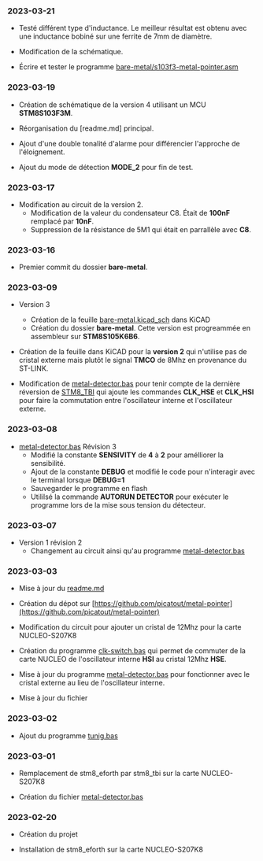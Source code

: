 ### 2023-03-21

* Testé différent type d'inductance. Le meilleur résultat est obtenu avec une inductance bobiné sur une ferrite de 7mm de diamètre. 

* Modification de la schématique. 

* Écrire et tester le programme [bare-metal/s103f3-metal-pointer.asm](bare-metal/s103f3-metal-pointer.asm)

### 2023-03-19

* Création de schématique de la version 4 utilisant un MCU **STM8S103F3M**. 

* Réorganisation du [readme.md] principal.

* Ajout d'une double tonalité d'alarme pour différencier l'approche de l'éloignement. 

* Ajout du mode de détection **MODE_2** pour fin de test.

### 2023-03-17

* Modification au circuit de la version 2. 
    * Modification de la valeur du condensateur C8. Était de **100nF** remplacé par **10nF**. 
    * Suppression de la résistance de 5M1 qui était en parrallèle avec **C8**.

### 2023-03-16 

* Premier commit du dossier **bare-metal**. 

### 2023-03-09 

* Version 3 
    * Création de la feuille [bare-metal.kicad_sch](KiCAD/bare-metal.kicad_sch) dans KiCAD
    * Création du dossier **bare-metal**. Cette version est progreammée en assembleur sur **STM8S105K6B6**.

* Création de la feuille dans KiCAD pour la **version 2** qui n'utilise pas de cristal externe mais plutôt le signal **TMCO** de 8Mhz en provenance du ST-LINK. 

* Modification de [metal-detector.bas](metal-detector.bas) pour tenir compte de la dernière réversion de [STM8_TBI](https://github.com/picatout/stm8_tbi) qui ajoute les commandes **CLK_HSE** et **CLK_HSI** pour faire la commutation entre l'oscillateur  interne et l'oscillateur externe.

### 2023-03-08 

* [metal-detector.bas](metal-detector.bas) Révision 3
    * Modifié la constante  **SENSIVITY**  de **4** à **2** pour amélliorer la sensibilité. 
    * Ajout de la constante **DEBUG** et modifié le code pour n'interagir avec le terminal lorsque **DEBUG=1**
    * Sauvegarder le programme en flash 
    * Utililsé la commande **AUTORUN DETECTOR** pour exécuter le programme lors de la mise sous tension du détecteur.
    
### 2023-03-07

* Version 1 révision 2
    * Changement au circuit ainsi qu'au programme [metal-detector.bas](metal-detector.bas)


### 2023-03-03

* Mise à jour du [readme.md](readme.md)

* Création du dépot sur [https://github.com/picatout/metal-pointer](https://github.com/picatout/metal-pointer)

* Modification du circuit pour ajouter un cristal de 12Mhz pour la carte NUCLEO-S207K8

* Création du programme [clk-switch.bas](clk-switch.bas) qui permet de commuter de la carte NUCLEO 
de l'oscillateur interne **HSI** au cristal 12Mhz **HSE**. 

* Mise à jour du programme [metal-detector.bas](metal-detector.bas) pour fonctionner avec le cristal 
externe au lieu de l'oscillateur interne.

* Mise à jour du fichier []()

### 2023-03-02

* Ajout du programme [tunig.bas](tuning.bas)

### 2023-03-01

* Remplacement de stm8_eforth par stm8_tbi sur la carte NUCLEO-S207K8

* Création du fichier [metal-detector.bas](metal-detector.bas)

### 2023-02-20

* Création du projet 

* Installation de stm8_eforth sur la carte NUCLEO-S207K8 

